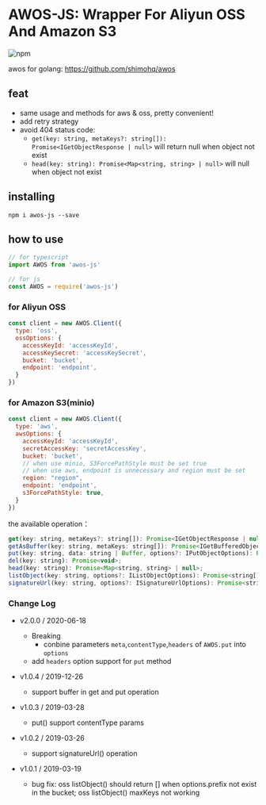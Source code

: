 AWOS-JS: Wrapper For Aliyun OSS And Amazon S3
====

![npm](https://img.shields.io/npm/v/awos-js)

awos for golang:  https://github.com/shimohq/awos

## feat

- same usage and methods for aws & oss, pretty convenient!
- add retry strategy
- avoid 404 status code:
    - `get(key: string, metaKeys?: string[]): Promise<IGetObjectResponse | null>` will return null when object not exist
    - `head(key: string): Promise<Map<string, string> | null>` will null when object not exist

## installing

```
npm i awos-js --save
```

## how to use

```javascript
// for typescript
import AWOS from 'awos-js'

// for js
const AWOS = require('awos-js')
```

### for Aliyun OSS

```javascript
const client = new AWOS.Client({
  type: 'oss',
  ossOptions: {
    accessKeyId: 'accessKeyId',
    accessKeySecret: 'accessKeySecret',
    bucket: 'bucket',
    endpoint: 'endpoint',
  }
})
```

### for Amazon S3(minio)

```javascript
const client = new AWOS.Client({
  type: 'aws',
  awsOptions: {
    accessKeyId: 'accessKeyId',
    secretAccessKey: 'secretAccessKey',
    bucket: 'bucket',
    // when use minio, S3ForcePathStyle must be set true
    // when use aws, endpoint is unnecessary and region must be set
    region: "region",
    endpoint: 'endpoint',
    s3ForcePathStyle: true,
  }
})
```

the available operation：

```javascript
get(key: string, metaKeys?: string[]): Promise<IGetObjectResponse | null>;
getAsBuffer(key: string, metaKeys: string[]): Promise<IGetBufferedObjectResponse | null>;
put(key: string, data: string | Buffer, options?: IPutObjectOptions): Promise<void>;
del(key: string): Promise<void>;
head(key: string): Promise<Map<string, string> | null>;
listObject(key: string, options?: IListObjectOptions): Promise<string[]>;
signatureUrl(key: string, options?: ISignatureUrlOptions): Promise<string | null>;
```

### Change Log

- v2.0.0 / 2020-06-18
  - Breaking
    - conbine parameters `meta`,`contentType`,`headers` of `AWOS.put` into `options`
  - add `headers` option support for `put` method

- v1.0.4 / 2019-12-26
  - support buffer in get and put operation

- v1.0.3 / 2019-03-28
  - put() support contentType params

- v1.0.2 / 2019-03-26
  - support signatureUrl() operation

- v1.0.1 / 2019-03-19
  - bug fix: oss listObject() should return [] when options.prefix not exist in the bucket; oss listObject() maxKeys not working



